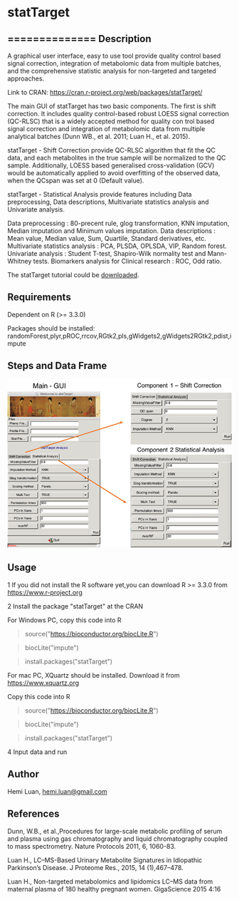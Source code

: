 # statTarget
==============
Description
-----------------
A graphical user interface, easy to use tool provide quality control based signal correction, integration of metabolomic data from multiple batches, and the comprehensive statistic analysis for non-targeted and targeted approaches.

Link to CRAN: https://cran.r-project.org/web/packages/statTarget/

The main GUI of statTarget has two basic components. The first is shift correction. It includes quality control-based robust LOESS signal correction (QC-RLSC) that is a widely accepted method for quality con trol based signal correction and integration of metabolomic data from multiple analytical batches (Dunn WB., et al. 2011; Luan H., et al. 2015).

statTarget - Shift Correction provide QC-RLSC algorithm that fit the QC data, and each metabolites in the true sample will be normalized to the QC sample. Additionally, LOESS based generalised cross-validation (GCV) would be automatically applied to avoid overfitting of the observed data, when the QCspan was set at 0 (Default value).

statTarget - Statistical Analysis provide features including Data preprocessing, Data descriptions, Multivariate statistics analysis and Univariate analysis.

Data preprocessing : 80-precent rule, glog transformation, KNN imputation, Median imputation and Minimum values imputation.
Data descriptions : Mean value, Median value, Sum, Quartile, Standard derivatives, etc.
Multivariate statistics analysis : PCA, PLSDA, OPLSDA, VIP, Random forest.
Univariate analysis : Student T-test, Shapiro-Wilk normality test and Mann-Whitney tests.
Biomarkers analysis for Clinical research : ROC, Odd ratio.

The statTarget tutorial could be [downloaded](https://github.com/13479776/Picture/blob/master/statTarget%20tutorial%20.pptx "statTarget tutorial .pptx").

Requirements
-----------------

Dependent on R (>= 3.3.0)

Packages should be installed:
randomForest,plyr,pROC,rrcov,RGtk2,pls,gWidgets2,gWidgets2RGtk2,pdist,impute

Steps and Data Frame
-----------------
![github](https://github.com/13479776/Picture/blob/master/main_gui8.jpg "13479776")


Usage
-----------------

1 If you did not install the R software yet,you can download R >= 3.3.0  from https://www.r-project.org

2 Install the package "statTarget" at the CRAN
 
  For Windows PC, copy this code into R 
  
  > source("https://bioconductor.org/biocLite.R")
  
  > biocLite("impute")

  > install.packages("statTarget") 
  
  For mac PC, XQuartz should be installed. Download it from https://www.xquartz.org
  
  Copy this code into R
  
  > source("https://bioconductor.org/biocLite.R")
  
  > biocLite("impute")

  > install.packages("statTarget") 

4 Input data and run

Author
-----------------

Hemi Luan, hemi.luan@gmail.com

References
-----------------
Dunn, W.B., et al.,Procedures for large-scale metabolic profiling of serum and plasma using gas chromatography and liquid chromatography coupled to mass spectrometry. Nature Protocols 2011, 6, 1060-83.

Luan H., LC–MS-Based Urinary Metabolite Signatures in Idiopathic Parkinson’s Disease. J Proteome Res., 2015, 14 (1),467–478.

Luan H., Non-targeted metabolomics and lipidomics LC–MS data from maternal plasma of 180 healthy pregnant women. GigaScience 2015 4:16
